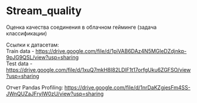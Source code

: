 # Stream_quality
Оценка качества соединения в облачном гейминге (задача классификации)

Ссылки к датасетам: <br />
Train data - https://drive.google.com/file/d/1piVAB6DAz4N5MGleDZdjnkp-9pJG9QSL/view?usp=sharing <br />
Test data - https://drive.google.com/file/d/1xuQ7mkH8I82LDlF1t17orfgUku6ZGFSO/view?usp=sharing <br />

Отчет Pandas Profiling: https://drive.google.com/file/d/1nrDaKZgjesFm4SS-JWnQUZaJFryIW0zU/view?usp=sharing
